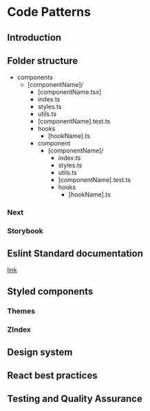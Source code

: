 # Code Patterns

## Introduction

## Folder structure

- components
  - [componentName]/
     - [componentName.tsx]
     - index.ts
     - styles.ts
     - utils.ts
     - [componentName].test.ts
     - hooks
       - [hookName].ts
    - component
      - [componentName]/
        - index.ts
        - styles.ts
        - utils.ts
        - [componentName].test.ts
        - hooks
          - [hookName].ts

### Next

### Storybook

## Eslint Standard documentation

[link](https://standardjs.com/rules.html)

## Styled components

### Themes

### ZIndex

## Design system

## React best practices

## Testing and Quality Assurance
